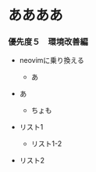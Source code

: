# ああああ


### 優先度５　環境改善編
* neovimに乗り換える
  * あ
* あ
  * ちょも

* リスト1
  * リスト1-2  
* リスト2  

<!--
**kinnko/kinnko** is a ✨ _special_ ✨ repository because its `README.md` (this file) appears on your GitHub profile.

Here are some ideas to get you started:

- 🔭 I’m currently working on ...
- 🌱 I’m currently learning ...
- 👯 I’m looking to collaborate on ...
- 🤔 I’m looking for help with ...
- 💬 Ask me about ...
- 📫 How to reach me: ...
- 😄 Pronouns: ...
- ⚡ Fun fact: ...
-->
